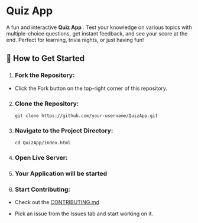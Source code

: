 # Quiz App

A fun and interactive **Quiz App** . Test your knowledge on various topics with multiple-choice questions, get instant feedback, and see your score at the end. Perfect for learning, trivia nights, or just having fun!



## 🚀 How to Get Started

1. ### Fork the Repository:

  - Click the Fork button on the top-right corner of this repository.

2. ###  Clone the Repository:

      `git clone https://github.com/your-username/QuizApp.git`
   

4. ### Navigate to the Project Directory:

       cd QuizApp/index.html
       

6. ### Open Live Server:

   

7. ### Your Application will be started


8. ### Start Contributing:

 - Check out the [CONTRIBUTING.md](https://github.com/programming-club-knit/QuizApp/blob/main/CONTRIBUTING.md)

 - Pick an issue from the Issues tab and start working on it.
